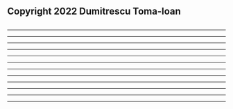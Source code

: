 ## Copyright 2022 Dumitrescu Toma-Ioan
##

*     *    *    * * *    * * * * *    *     *      * *      *
 *   *     *    *   *        *        *     *    *     *    *
  * *      *    *  *         *        *     *    * * * *    *
   *       *    *   *        *        * * * *    *     *    * * * *


   *   *         * * *         *   *         * *      * * *    *     *
  * * * *      * * * * *      * * * *      *     *    *   *     *   *
 *   *   *     *             *   *   *     *     *    *  *        *
*         *      * * *      *         *      * *      *   *       *


  * *      *          *            * *        * * *      * *      * * * * *      * *      * * *
*     *    *          *          *     *    *          *     *        *        *     *    *   *
* * * *    *          *          *     *    *          * * * *        *        *     *    *  *
*     *    * * * *    * * * *      * *        * * *    *     *        *          * *      *   *
